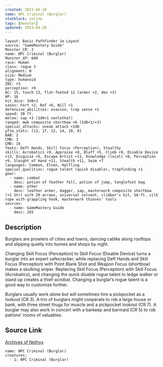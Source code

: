 ```yaml
---
created: 2023-04-28
name: NPC Criminal (Burglar)
statblock: inline
tags: [monster]
updated: 2023-04-28
---
```

```statblock
layout: Basic Pathfinder 1e Layout
source: "GameMastery Guide"
Monster_CR: 2
name: NPC Criminal (Burglar)
Monster_XP: 600
race: Human
class: rogue 3
alignment: N
size: Medium
type: humanoid
INI: +3
perception: +9
AC: 15, touch 13, flat-footed 12 (armor +2, dex +3)
HP: 16
hit_dice: 3d8+3
saves: Fort +2, Ref +6, Will +1
defensive_abilities: evasion, trap sense +1
speed: 30 ft.
melee: sap +3 (1d6+1 nonlethal)
ranged: mwk composite shortbow +6 (1d6+1/×3)
special_attacks: sneak attack +2d6
pf1e_stats: [13, 17, 12, 14, 10, 8]
BAB: 2
CMB: 3
CMD: 16
feats: Deft Hands, Skill Focus (Perception), Stealthy
skills: Acrobatics +9, Appraise +8, Bluff +5, Climb +9, Disable Device +13, Disguise +5, Escape Artist +11, Knowledge (local) +8, Perception +9, Sleight of Hand +11, Stealth +11, Swim +7
languages: Common, Elven, Halfling
special_qualities: rogue talent (quick disable), trapfinding +1
gear:
  - name: combat
    desc: potion of feather fall, potion of jump, tanglefoot bag
  - name: other
    desc: leather armor, dagger, sap, masterwork composite shortbow (+1 Str) with 20 arrows, universal solvent, climber’s kit, 50-ft. silk rope with grappling hook, masterwork thieves’ tools
sources:
  - name: GameMastery Guide
    desc: 265
```
## Description
Burglars are prowlers of cities and towns, dancing catlike along rooftops and slipping quietly into homes and shops by night.

Changing Skill Focus (Perception) to Skill Focus (Disable Device) turns a burglar into an expert safecracker, while replacing Deft Hands and Skill Focus (Perception) with Point Blank Shot and Weapon Focus (shortbow) makes a skulking sniper. Replacing Skill Focus (Perception) with Skill Focus (Acrobatics), and changing the quick disable rogue talent to ledge walker or stand up creates a thief-acrobat. Changing a burglar’s rogue talent is a good way to customize further.

Burglars usually work alone but will sometimes hire a pickpocket as a lookout (CR 3). A trio of burglars might cooperate to rob a large house or bank, with three street thugs for muscle and a pickpocket lookout (CR 7). A burglar may also work in concert with a barkeep and barmaid (CR 5) to rob patrons’ rooms of valuables.
## Source Link
[Archives of Nethys](https://aonprd.com/NPCDisplay.aspx?ItemName=Criminal%20(Burglar))
```encounter-table
name: NPC Criminal (Burglar)
creatures:
  - 1: NPC Criminal (Burglar)
```
